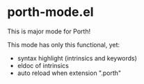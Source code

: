 # porth-mode.el
This is major mode for Porth!

This mode has only this functional, yet:
- syntax highlight (intrinsics and keywords)
- eldoc of intrinsics
- auto reload when extension ".porth"
